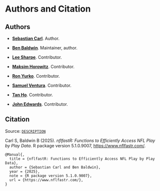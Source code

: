 # Authors and Citation

## Authors

- **[Sebastian Carl](https://mrcaseb.com)**. Author.

- **[Ben Baldwin](https://bsky.app/profile/rbsdm.com)**. Maintainer,
  author.

- **[Lee Sharpe](https://twitter.com/LeeSharpeNFL)**. Contributor.

- **[Maksim Horowitz](https://twitter.com/bklynmaks)**. Contributor.

- **[Ron Yurko](https://twitter.com/Stat_Ron)**. Contributor.

- **[Samuel Ventura](https://twitter.com/stat_sam)**. Contributor.

- **[Tan Ho](https://tanho.ca)**. Contributor.

- **[John Edwards](https://johnbedwards.io)**. Contributor.

## Citation

Source:
[`DESCRIPTION`](https://github.com/nflverse/nflfastR/blob/master/DESCRIPTION)

Carl S, Baldwin B (2025). *nflfastR: Functions to Efficiently Access NFL
Play by Play Data*. R package version 5.1.0.9007,
<https://www.nflfastr.com/>.

    @Manual{,
      title = {nflfastR: Functions to Efficiently Access NFL Play by Play Data},
      author = {Sebastian Carl and Ben Baldwin},
      year = {2025},
      note = {R package version 5.1.0.9007},
      url = {https://www.nflfastr.com/},
    }
